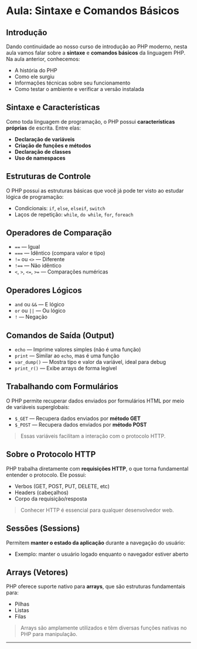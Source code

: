 # Aula: Sintaxe e Comandos Básicos

## Introdução

Dando continuidade ao nosso curso de introdução ao PHP moderno, nesta aula vamos falar sobre a **sintaxe** e **comandos básicos** da linguagem PHP. Na aula anterior, conhecemos:

- A história do PHP
- Como ele surgiu
- Informações técnicas sobre seu funcionamento
- Como testar o ambiente e verificar a versão instalada

## Sintaxe e Características

Como toda linguagem de programação, o PHP possui **características próprias** de escrita. Entre elas:

- **Declaração de variáveis**
- **Criação de funções e métodos**
- **Declaração de classes**
- **Uso de namespaces**

## Estruturas de Controle

O PHP possui as estruturas básicas que você já pode ter visto ao estudar lógica de programação:

- Condicionais: `if`, `else`, `elseif`, `switch`
- Laços de repetição: `while`, `do while`, `for`, `foreach`

## Operadores de Comparação

- `==` — Igual
- `===` — Idêntico (compara valor e tipo)
- `!=` ou `<>` — Diferente
- `!==` — Não idêntico
- `<`, `>`, `<=`, `>=` — Comparações numéricas

## Operadores Lógicos

- `and` ou `&&` — E lógico
- `or` ou `||` — Ou lógico
- `!` — Negação

## Comandos de Saída (Output)

- `echo` — Imprime valores simples (não é uma função)
- `print` — Similar ao `echo`, mas é uma função
- `var_dump()` — Mostra tipo e valor da variável, ideal para debug
- `print_r()` — Exibe arrays de forma legível

## Trabalhando com Formulários

O PHP permite recuperar dados enviados por formulários HTML por meio de variáveis superglobais:

- `$_GET` — Recupera dados enviados por **método GET**
- `$_POST` — Recupera dados enviados por **método POST**

> Essas variáveis facilitam a interação com o protocolo HTTP.

## Sobre o Protocolo HTTP

PHP trabalha diretamente com **requisições HTTP**, o que torna fundamental entender o protocolo. Ele possui:

- Verbos (GET, POST, PUT, DELETE, etc)
- Headers (cabeçalhos)
- Corpo da requisição/resposta

> Conhecer HTTP é essencial para qualquer desenvolvedor web.

## Sessões (Sessions)

Permitem **manter o estado da aplicação** durante a navegação do usuário:

- Exemplo: manter o usuário logado enquanto o navegador estiver aberto

## Arrays (Vetores)

PHP oferece suporte nativo para **arrays**, que são estruturas fundamentais para:

- Pilhas
- Listas
- Filas

> Arrays são amplamente utilizados e têm diversas funções nativas no PHP para manipulação.

---


